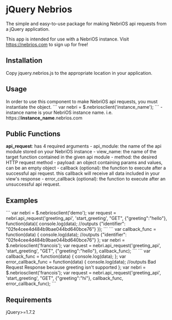 # jQuery Nebrios

The simple and easy-to-use package for making NebriOS api requests from a jQuery application.

This app is intended for use with a NebriOS instance. Visit https://nebrios.com to sign up for free!

<h2>Installation</h2>
Copy jquery.nebrios.js to the appropriate location in your application.

<h2>Usage</h2>
In order to use this component to make NebriOS api requests, you must instantiate the object.
```
var nebri = $.nebriosclient('instance_name');
```
- instance name is your NebriOS instance name. i.e. https://<strong>instance_name</strong>.nebrios.com

<h2>Public Functions</h2>
<strong>api_request</strong>: has 4 required arguments
- api_module: the name of the api module stored on your NebriOS instance
- view_name: the name of the target function contained in the given api module
- method: the desired HTTP request method
- payload: an object containing params and values, can be an empty object
- callback (optional): the function to execute after a successful api request. this callback will receive all data included in your view's response
- error_callback (optional): the function to execute after an unsuccessful api request.


<h2>Examples</h2>
```
var nebri = $.nebriosclient('demo');
var request = nebri.api_request('greeting_api', 'start_greeting', "GET", {"greeting":"hello"}, function(data){
    console.log(data); //outputs {"identifier": "02fe4cee4d484b9bae044bd640bce76"}
});
```
```
var callback_func = function(data) {
    console.log(data); //outputs {"identifier": "02fe4cee4d484b9bae044bd640bce76"}
};
var nebri = $.nebriosclient('francois');
var request = nebri.api_request('greeting_api', 'start_greeting', "GET", {"greeting":"hello"}, callback_func);
```
```
var callback_func = function(data) {
    console.log(data);
};
var error_callback_func = function(data) {
    console.log(data); //outputs Bad Request Response because greeting isn't supported
};
var nebri = $.nebriosclient('francois');
var request = nebri.api_request('greeting_api', 'start_greeting', "GET", {"greeting":"hi"}, callback_func, error_callback_func);
```

<h2>Requirements</h2>
jQuery>=1.7.2
